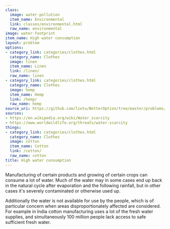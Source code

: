 ```yaml
---
class:
  image: water-pollution
  item_name: Environmental
  link: classes/environmental.html
  raw_name: environmental
image: water-footprint
item_name: High water consumption
layout: problem
options:
- category_link: categories/clothes.html
  category_name: Clothes
  image: linen
  item_name: Linen
  link: /linen/
  raw_name: linen
- category_link: categories/clothes.html
  category_name: Clothes
  image: hemp
  item_name: Hemp
  link: /hemp/
  raw_name: hemp
source_uri: https://github.com/lietu/BetterOption/tree/master/problems/water-consumption.md
sources:
- https://en.wikipedia.org/wiki/Water_scarcity
- https://www.worldwildlife.org/threats/water-scarcity
things:
- category_link: categories/clothes.html
  category_name: Clothes
  image: cotton
  item_name: Cotton
  link: /cotton/
  raw_name: cotton
title: High water consumption
---
```


Manufacturing of certain products and growing of certain crops can consume a lot of water. Much of the water may in some cases end up back in the natural cycle after evaporation and the following rainfall, but in other cases it's severely contaminated or otherwise used up.

Additionally the water is not available for use by the people, which is of particular concern when areas disproportionately affected are considered. For example in India cotton manufacturing uses a lot of the fresh water supplies, and simultaneously 100 million people lack access to safe sufficient fresh water.